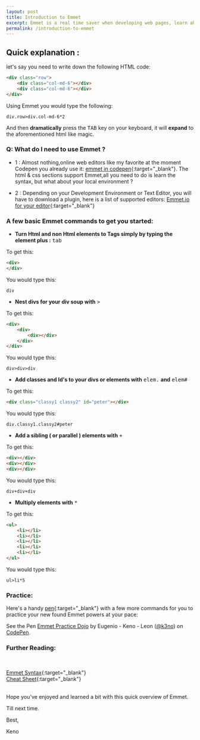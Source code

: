 ```yaml
---
layout: post
title: Introduction to Emmet
excerpt: Emmet is a real time saver when developing web pages, learn about it in this gentle Introduction
permalink: /introduction-to-emmet
---
```



## Quick explanation :

let's say you need to write down the following HTML code:

```html
<div class="row">
	<div class="col-md-6"></div>
	<div class="col-md-6"></div>
</div>
```


Using Emmet you would type the following:

```text
div.row>div.col-md-6*2
```

And then __dramatically__ press the  <kbd>TAB</kbd>  key on your keyboard, it will **expand** to the aforementioned html like magic.

<h3><b>Q: What do I need to use Emmet ?</b></h3>

- 1 : Almost nothing,online web editors like my favorite at the moment Codepen you already use it: [emmet in codepen](https://blog.codepen.io/2013/04/24/emmet-on-codepen/){:target="_blank"}. The html & css sections support Emmet,all you need to do is learn the syntax, but what about your local environment ?

- 2 : Depending on your Development Environment or Text Editor, you will have to download a plugin, here is a list of supported editors:
     [Emmet.io for your editor](http://emmet.io/download/){:target="_blank"}


<h3><b>A few basic Emmet commands to get you started:</b></h3>


- **Turn Html and non Html elements to Tags simply by typing the element plus :** <kbd>tab</kbd>

To get this:

```html
<div>
</div>
```

You would type this:

```text
div
```


- **Nest divs for your div soup with** <kbd>></kbd>

To get this:

```html
<div>
	<div>
		<div></div>
	</div>
</div>
```

You would type this:

```text
div>div>div
```


- **Add classes and Id's to your divs or elements with** <kbd>elem.</kbd> **and** <kbd>elem#</kbd>

To get this:

```html
<div class="classy1 classy2" id="peter"></div>
```

You would type this:

```text
div.classy1.classy2#peter
```

- **Add a sibling ( or parallel ) elements with**  <kbd>+</kbd>

To get this:

```html
<div></div>
<div></div>
<div></div>
```

You would type this:

```text
div+div+div
```

- **Multiply elements with**  <kbd>*</kbd>

To get this:

```html
<ul>
	<li></li>
	<li></li>
	<li></li>
	<li></li>
	<li></li>
</ul>
```

You would type this:

```text
ul>li*5
```

### Practice:

Here's a handy [pen](http://codepen.io/k3no/pen/QEkVJx){:target="_blank"} with a few more commands for you to practice your new found Emmet powers at your pace:

<p data-height="680" data-theme-id="0" data-slug-hash="QEkVJx" data-default-tab="result" data-user="k3no" data-embed-version="2" class="codepen">See the Pen <a href="https://codepen.io/k3no/pen/QEkVJx/">Emmet Practice Dojo</a> by Eugenio - Keno -  Leon (<a href="http://codepen.io/k3no">@k3no</a>) on <a href="http://codepen.io">CodePen</a>.</p>
<script async src="//assets.codepen.io/assets/embed/ei.js"></script>


### Further Reading:
<br />

 [Emmet Syntax](http://docs.emmet.io/abbreviations/syntax/){:target="_blank"}
 <br />
 [Cheat Sheet](http://docs.emmet.io/cheat-sheet/){:target="_blank"}

<br />
Hope you've enjoyed and learned a bit with this quick overview of Emmet.

Till next time.

Best,

Keno
